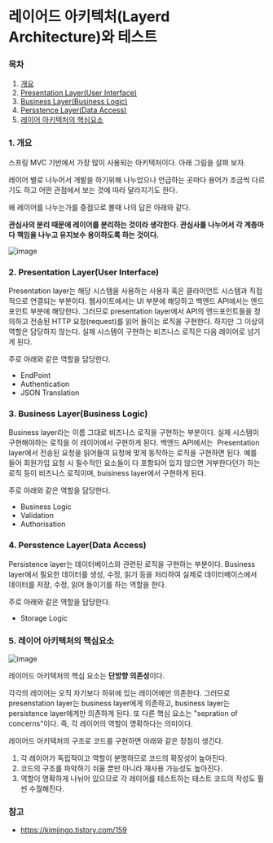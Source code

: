 # 레이어드 아키텍처(Layerd Architecture)와 테스트

### 목차

1. [개요](#1-개요)
2. [Presentation Layer(User Interface)](#2-presentation-layeruser-interface)
3. [Business Layer(Business Logic)](#3-business-layerbusiness-logic)
4. [Persstence Layer(Data Access)](#4-persstence-layerdata-access)
5. [레이어 아키텍처의 핵심요소](#5-레이어-아키텍처의-핵심요소)

### 1. 개요

스프링 MVC 기반에서 가장 많이 사용되는 아키텍처이다. 아래 그림을 살펴 보자.

레이어 별로 나누어서 개발을 하기위해 나누었으나 언급하는 곳마다 용어가 조금씩 다르기도 하고 어떤 관점에서 보는 것에 따라 달라지기도 한다.

왜 레이어를 나누는가를 중점으로 볼때 나의 답은 아래와 같다.

**관심사의 분리 때문에 레이어를 분리하는 것이라 생각한다. 관심사를 나누어서 각 계층마다 책임을 나누고 유지보수 용이하도록 하는 것이다.**

![image](https://github.com/Jammini/TIL/assets/59176149/e3fee6f9-9c7a-4994-bdfa-26fdb2e75dec)

### **2. Presentation Layer(User Interface)**

Presentation layer는 해당 시스템을 사용하는 사용자 혹은 클라이언트 시스템과 직접적으로 연결되는 부분이다. 웹사이트에서는 UI 부분에 해당하고 백엔드 API에서는 엔드포인트 부분에 해당한다. 그러므로 presentation layer에서 API의 엔드포인트들을 정의하고 전송된 HTTP 요청(request)를 읽어 들이는 로직을 구현한다. 하지만 그 이상의 역할은 담당하지 않는다. 실제 시스템이 구현하는 비즈니스 로직은 다음 레이어로 넘기게 된다.

주로 아래와 같은 역할을 담당한다.

- EndPoint
- Authentication
- JSON Translation

### 3. Business Layer(Business Logic)

Business layer라는 이름 그대로 비즈니스 로직을 구현하는 부분이다. 실제 시스템이 구현해야하는 로직을 이 레이어에서 구현하게 된다. 백엔드 API에서는  Presentation layer에서 전송된 요청을 읽어들여 요청에 맞게 동작하는 로직을 구현하면 된다. 예를 들어 회원가입 요청 시 필수적인 요소들이 다 포함되어 있지 않으면 거부한다던가 하는 로직 등이 비즈니스 로직이며, buisiness layer에서 구현하게 된다.

주로 아래와 같은 역할을 담당한다.

- Business Logic
- Validation
- Authorisation

### 4. Persstence Layer(Data Access)

Persistence layer는 데이터베이스와 관련된 로직을 구현하는 부분이다. Business layer에서 필요한 데이터를 생성, 수정, 읽기 등을 처리하여 실제로 데이터베이스에서 데이터를 저장, 수정, 읽어 들이기를 하는 역할을 한다.

주로 아래와 같은 역할을 담당한다.

- Storage Logic

### 5. 레이어 아키텍처의 핵심요소

![image](https://github.com/Jammini/TIL/assets/59176149/cc0f4f66-0f6e-44b5-99b7-fcd3dccce1dd)

레이어드 아키텍처의 핵심 요소는 **단방향 의존성**이다.

각각의 레이어는 오직 자기보다 하위에 있는 레이어에만 의존한다. 그러므로 presenstation layer는 business layer에게 의존하고, business layer는 persistence layer에게만 의존하게 된다. 또 다른 핵심 요소는 "sepration of concerns"이다. 즉, 각 레이어의 역할이 명확하다는 의미이다. 

레이어드 아키텍처의 구조로 코드를 구현하면 아래와 같은 장점이 생긴다.

1. 각 레이어가 독립적이고 역할이 분명하므로 코드의 확장성이 높아진다. 
2. 코드의 구조를 파악하기 쉬울 뿐만 아니라 재사용 가능성도 높아진다. 
3. 역할이 명확하게 나뉘어 있으므로 각 레이어를 테스트하는 테스트 코드의 작성도 훨씬 수월해진다.

### 참고

- https://kimjingo.tistory.com/159
